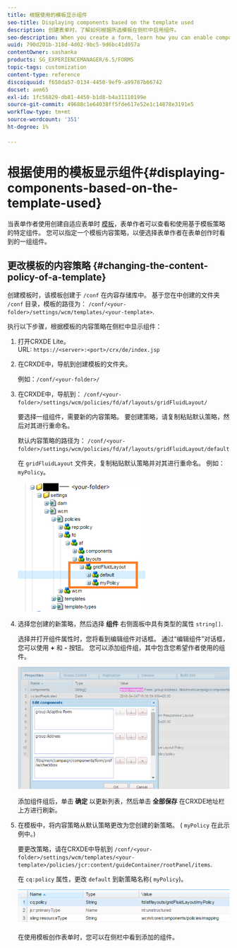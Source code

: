 ```yaml
---
title: 根据使用的模板显示组件
seo-title: Displaying components based on the template used
description: 创建表单时，了解如何根据所选模板在侧栏中启用组件。
seo-description: When you create a form, learn how you can enable components in the sidebar based on the template selected.
uuid: 790d201b-318d-4d02-9bc5-9d6bc41d057a
contentOwner: sashanka
products: SG_EXPERIENCEMANAGER/6.5/FORMS
topic-tags: customization
content-type: reference
discoiquuid: f658da57-0134-4458-9ef9-a99787b66742
docset: aem65
exl-id: 1fc56829-db81-4450-b1d8-b4a31110199e
source-git-commit: 49688c1e64038ff5fde617e52e1c14878e3191e5
workflow-type: tm+mt
source-wordcount: '351'
ht-degree: 1%

---
```


# 根据使用的模板显示组件{#displaying-components-based-on-the-template-used}

当表单作者使用创建自适应表单时 [模板](../../forms/using/template-editor.md)，表单作者可以查看和使用基于模板策略的特定组件。 您可以指定一个模板内容策略，以便选择表单作者在表单创作时看到的一组组件。

## 更改模板的内容策略 {#changing-the-content-policy-of-a-template}

创建模板时，该模板创建于 `/conf` 在内容存储库中。 基于您在中创建的文件夹 `/conf` 目录，模板的路径为： `/conf/<your-folder>/settings/wcm/templates/<your-template>`.

执行以下步骤，根据模板的内容策略在侧栏中显示组件：

1. 打开CRXDE Lite。\
   URL: `https://<server>:<port>/crx/de/index.jsp`
1. 在CRXDE中，导航到创建模板的文件夹。

   例如：`/conf/<your-folder>/`

1. 在CRXDE中，导航到： `/conf/<your-folder>/settings/wcm/policies/fd/af/layouts/gridFluidLayout/`

   要选择一组组件，需要新的内容策略。 要创建策略，请复制粘贴默认策略，然后对其进行重命名。

   默认内容策略的路径为： `/conf/<your-folder>/settings/wcm/policies/fd/af/layouts/gridFluidLayout/default`

   在 `gridFluidLayout` 文件夹，复制粘贴默认策略并对其进行重命名。 例如：`myPolicy`。

   ![复制默认策略](assets/crx-default1.png)

1. 选择您创建的新策略，然后选择 **组件** 右侧面板中具有类型的属性 `string[]`.

   选择并打开组件属性时，您将看到编辑组件对话框。 通过“编辑组件”对话框，您可以使用 **+** 和 **-** 按钮。 您可以添加组件组，其中包含您希望作者使用的组件。

   ![在策略中添加或删除组件](assets/add-components-list1.png)

   添加组件组后，单击 **确定** 以更新列表，然后单击 **全部保存** 在CRXDE地址栏上方进行刷新。

1. 在模板中，将内容策略从默认策略更改为您创建的新策略。 ( `myPolicy` 在此示例中。)

   要更改策略，请在CRXDE中导航到 `/conf/<your-folder>/settings/wcm/templates/<your-template>/policies/jcr:content/guideContainer/rootPanel/items`.

   在 `cq:policy` 属性，更改 `default` 到新策略名称( `myPolicy`)。

   ![已更新模板内容策略](assets/updated-policy.png)

   在使用模板创作表单时，您可以在侧栏中看到添加的组件。
